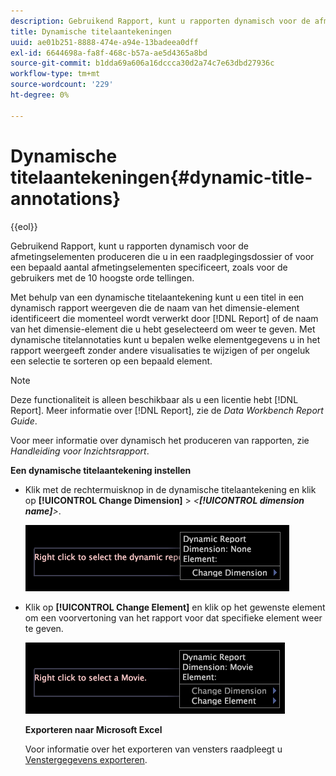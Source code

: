 ```yaml
---
description: Gebruikend Rapport, kunt u rapporten dynamisch voor de afmetingselementen produceren die u in een raadplegingsdossier of voor een bepaald aantal afmetingselementen specificeert, zoals voor de gebruikers met de 10 hoogste orde tellingen.
title: Dynamische titelaantekeningen
uuid: ae01b251-8888-474e-a94e-13badeea0dff
exl-id: 6644698a-fa8f-468c-b57a-ae5d4365a8bd
source-git-commit: b1dda69a606a16dccca30d2a74c7e63dbd27936c
workflow-type: tm+mt
source-wordcount: '229'
ht-degree: 0%

---
```


# Dynamische titelaantekeningen{#dynamic-title-annotations}

{{eol}}

Gebruikend Rapport, kunt u rapporten dynamisch voor de afmetingselementen produceren die u in een raadplegingsdossier of voor een bepaald aantal afmetingselementen specificeert, zoals voor de gebruikers met de 10 hoogste orde tellingen.

Met behulp van een dynamische titelaantekening kunt u een titel in een dynamisch rapport weergeven die de naam van het dimensie-element identificeert die momenteel wordt verwerkt door [!DNL Report] of de naam van het dimensie-element die u hebt geselecteerd om weer te geven. Met dynamische titelannotaties kunt u bepalen welke elementgegevens u in het rapport weergeeft zonder andere visualisaties te wijzigen of per ongeluk een selectie te sorteren op een bepaald element.

>[!NOTE]
>
>Deze functionaliteit is alleen beschikbaar als u een licentie hebt [!DNL Report]. Meer informatie over [!DNL Report], zie de *Data Workbench Report Guide*.

Voor meer informatie over dynamisch het produceren van rapporten, zie *Handleiding voor Inzichtsrapport*.

**Een dynamische titelaantekening instellen**

* Klik met de rechtermuisknop in de dynamische titelaantekening en klik op **[!UICONTROL Change Dimension]** > *&lt;**[!UICONTROL dimension name]**>*.

   ![](assets/mnu_DynamicTitle.png)

* Klik op **[!UICONTROL Change Element]** en klik op het gewenste element om een voorvertoning van het rapport voor dat specifieke element weer te geven.

   ![](assets/mnu_DynamicTitle_Element.png)

   **Exporteren naar Microsoft Excel**

   Voor informatie over het exporteren van vensters raadpleegt u [Venstergegevens exporteren](../../../../home/c-get-started/c-wk-win-wksp/c-exp-win-data.md#concept-8df61d64ed434cc5a499023c44197349).
